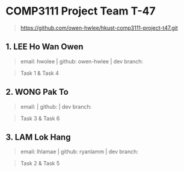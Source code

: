 # COMP3111 Project Team T-47
> https://github.com/owen-hwlee/hkust-comp3111-project-t47.git

## 1. LEE Ho Wan Owen
> email: hwolee | github: owen-hwlee | dev branch: 

> Task 1 & Task 4

## 2. WONG Pak To
> email: <ptwongaa> | github: <hermanwpt> | dev branch: 

> Task 3 & Task 6

## 3. LAM Lok Hang
> email: lhlamae | github: ryanlamm | dev branch: 

> Task 2 & Task 5